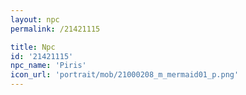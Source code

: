 ```yaml
---
layout: npc
permalink: /21421115

title: Npc
id: '21421115'
npc_name: 'Piris'
icon_url: 'portrait/mob/21000208_m_mermaid01_p.png'
---
```

